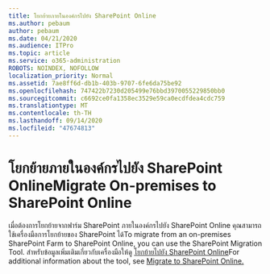 ```yaml
---
title: โยกย้ายภายในองค์กรไปยัง SharePoint Online
ms.author: pebaum
author: pebaum
ms.date: 04/21/2020
ms.audience: ITPro
ms.topic: article
ms.service: o365-administration
ROBOTS: NOINDEX, NOFOLLOW
localization_priority: Normal
ms.assetid: 7ae8ff6d-db1b-403b-9707-6fe6da75be92
ms.openlocfilehash: 747422b7230d205499e76bbd3970055229850bb0
ms.sourcegitcommit: c6692ce0fa1358ec3529e59ca0ecdfdea4cdc759
ms.translationtype: MT
ms.contentlocale: th-TH
ms.lasthandoff: 09/14/2020
ms.locfileid: "47674813"
---
```

# <a name="migrate-on-premises-to-sharepoint-online"></a><span data-ttu-id="7e01d-102">โยกย้ายภายในองค์กรไปยัง SharePoint Online</span><span class="sxs-lookup"><span data-stu-id="7e01d-102">Migrate On-premises to SharePoint Online</span></span>

<span data-ttu-id="7e01d-103">เมื่อต้องการโยกย้ายจากฟาร์ม SharePoint ภายในองค์กรไปยัง SharePoint Online คุณสามารถใช้เครื่องมือการโยกย้ายของ SharePoint ได้</span><span class="sxs-lookup"><span data-stu-id="7e01d-103">To migrate from an on-premises SharePoint Farm to SharePoint Online, you can use the SharePoint Migration Tool.</span></span> <span data-ttu-id="7e01d-104">สำหรับข้อมูลเพิ่มเติมเกี่ยวกับเครื่องมือให้ดู [โยกย้ายไปยัง SharePoint Online](https://go.microsoft.com/fwlink/?linkid=2019574)</span><span class="sxs-lookup"><span data-stu-id="7e01d-104">For additional information about the tool, see [Migrate to SharePoint Online.](https://go.microsoft.com/fwlink/?linkid=2019574)</span></span>
  

